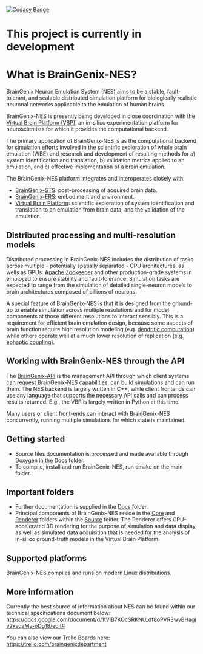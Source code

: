 [![Codacy Badge](https://app.codacy.com/project/badge/Grade/64207ebc26b34f24b1ad39ad43df315d)](https://www.codacy.com/gh/carboncopies/BrainGenix-NES/dashboard?utm_source=github.com&amp;utm_medium=referral&amp;utm_content=carboncopies/BrainGenix-NES&amp;utm_campaign=Badge_Grade)

# This project is currently in development

# What is BrainGenix-NES?

BrainGenix Neuron Emulation System (NES) aims to be a stable, fault-tolerant, and scalable distributed simulation platform for biologically realistic neuronal networks applicable to the emulation of human brains.

BrainGenix-NES is presently being developed in close coordination with the [Virtual Brain Platform (VBP)](https://gitlab.braingenix.org/carboncopies/virtual-brain/vbp), an in-silico experimentation platform for neuroscientists for which it provides the computational backend.

The primary application of BrainGenix-NES is as the computational backend for simulation efforts involved in the scientific exploration of whole brain emulation (WBE) and research and development of resulting methods for a) system identification and translation, b) validation metrics applied to an emulation, and c) effective implementation of a brain emulation.

The BrainGenix-NES platform integrates and interoperates closely with:

- [BrainGenix-STS](https://gitlab.braingenix.org/carboncopies/BrainGenix-STS): post-processing of acquired brain data.
- [BrainGenix-ERS](https://gitlab.braingenix.org/carboncopies/BrainGenix-ERS): embodiment and environment.
- [Virtual Brain Platform](https://gitlab.braingenix.org/carboncopies/virtual-brain/vbp): scientific exploration of system identification and translation to an emulation from brain data, and the validation of the emulation.


## Distributed processing and multi-resolution models

Distributed processing in BrainGenix-NES includes the distribution of tasks across multiple - potentially spatially separated - CPU architectures, as wells as GPUs. [Apache Zookeeper](https://zookeeper.apache.org/) and other production-grade systems in employed to ensure stability and fault-tolerance. Simulation tasks are expected to range from the simulation of detailed single-neuron models to brain architectures composed of billions of neurons.

A special feature of BrainGenix-NES is that it is designed from the ground-up to enable simulation across multiple resolutions and for model components at those different resolutions to interact sensibly. This is a requirement for efficient brain emulation design, because some aspects of brain function require high resolution modeling (e.g. [dendritic computation](https://pubmed.ncbi.nlm.nih.gov/16033324/)) while others operate well at a much lower resolution of replication (e.g. [ephaptic coupling](https://en.wikipedia.org/wiki/Ephaptic_coupling)).

## Working with BrainGenix-NES through the API

The [BrainGenix-API](https://gitlab.braingenix.org/carboncopies/BrainGenix-API) is the management API through which client systems can request BrainGenix-NES capabilities, can build simulations and can run them. The NES backend is largely written in C++, while client frontends can use any language that supports the necessary API calls and can process results returned. E.g., the VBP is largely written in Python at this time.

Many users or client front-ends can interact with BrainGenix-NES concurrently, running multiple simulations for which state is maintained.

## Getting started

- Source files documentation is processed and made available through [Doxygen in the Docs folder](https://gitlab.braingenix.org/carboncopies/BrainGenix-NES/-/tree/master/Docs/Doxygen).
- To compile, install and run BrainGenix-NES, run cmake on the main folder.

## Important folders

- Further documentation is supplied in the [Docs](https://gitlab.braingenix.org/carboncopies/BrainGenix-NES/-/tree/master/Docs) folder.
- Principal components of BrainGenix-NES reside in the [Core](https://gitlab.braingenix.org/carboncopies/BrainGenix-NES/-/tree/master/Source/Core) and [Renderer](https://gitlab.braingenix.org/carboncopies/BrainGenix-NES/-/tree/master/Source/Renderer) folders within the [Source](https://gitlab.braingenix.org/carboncopies/BrainGenix-NES/-/tree/master/Source) folder. The Renderer offers GPU-accelerated 3D rendering for the purpose of simulation and data display, as well as simulated data acquisition that is needed for the analysis of in-silico ground-truth models in the Virtual Brain Platform.

## Supported platforms

BrainGenix-NES compiles and runs on modern Linux distributions.

## More information
Currently the best source of information about NES can be found within our technical specifications document below:
https://docs.google.com/document/d/1tVIB7KQcSRKNU_df8oPVR3wyBHagjv2xvqaMy-oDg18/edit#

You can also view our Trello Boards here: https://trello.com/braingenixdepartment


